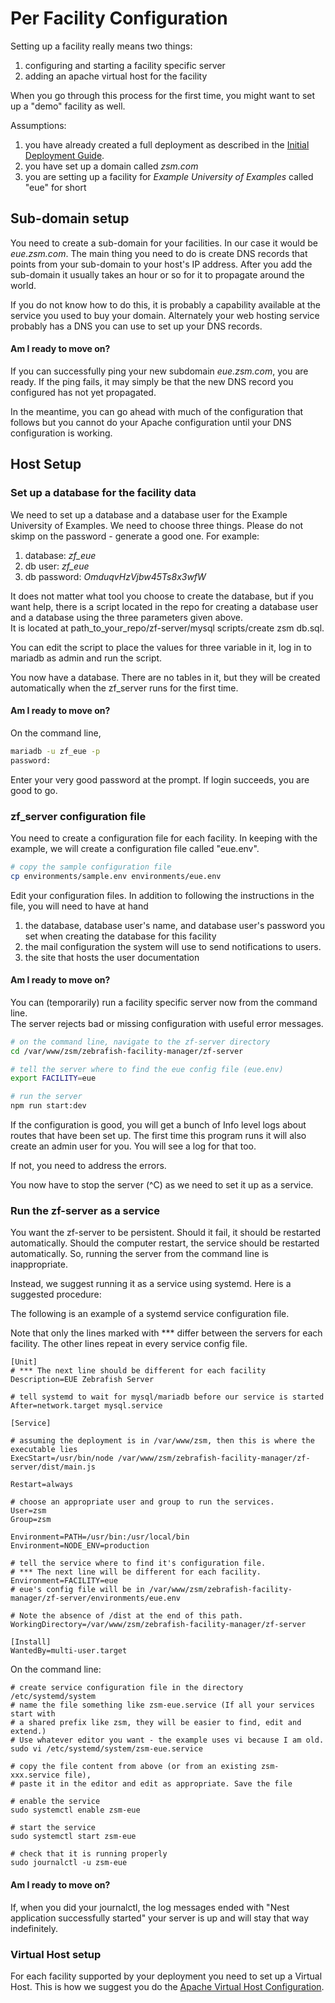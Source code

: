 # Per Facility Configuration

Setting up a facility really means two things:

1. configuring and starting a facility specific server
1. adding an apache virtual host for the facility

When you go through this process for the first time, you might want to set up
a "demo" facility as well.

Assumptions:

1. you have already created a full deployment as described in the
   [Initial Deployment Guide](InitialDeployment.md).
2. you have set up a domain called _zsm.com_
3. you are setting up a facility for _Example University of Examples_ called
   "eue" for short

## Sub-domain setup

You need to create a sub-domain for your facilities. In our case it would be
_eue.zsm.com_. The main thing you need to do is create DNS records that points
from your sub-domain to your host's IP address. After you add the sub-domain it
usually takes an hour or so for it to propagate around the world.

If you do not know how to do this, it is probably a capability available at the
service you used to buy your domain. Alternately your web hosting service
probably has a DNS you can use to set up your DNS records.

#### Am I ready to move on?

If you can successfully ping your new subdomain _eue.zsm.com_, you are ready. If
the ping fails, it may simply be that the new DNS record you configured has not
yet propagated.

In the meantime, you can go ahead with much of the configuration that follows
but you cannot do your Apache configuration until your DNS configuration is
working.

## Host Setup

### Set up a database for the facility data

We need to set up a database and a database user for the Example University of
Examples. We need to choose three things. Please do not skimp on the password -
generate a good one. For example:

1. database: _zf_eue_
2. db user: _zf_eue_
3. db password: _OmduqvHzVjbw45Ts8x3wfW_

It does not matter what tool you choose to create the database, but if you want
help, there is a script located in the repo for creating a database user and a
database using the three parameters given above.  
It is located at path_to_your_repo/zf-server/mysql scripts/create zsm db.sql.

You can edit the script to place the values for three variable in it, log in to
mariadb as admin and run the script.

You now have a database. There are no tables in it, but they will be created
automatically when the zf_server runs for the first time.

#### Am I ready to move on?

On the command line,

```bash
mariadb -u zf_eue -p
password:
```

Enter your very good password at the prompt. If login succeeds, you are good to
go.

### zf_server configuration file

You need to create a configuration file for each facility. In keeping with the
example, we will create a configuration file called "eue.env".

```bash 
# copy the sample configuration file
cp environments/sample.env environments/eue.env
```

Edit your configuration files. In addition to following the instructions in the
file, you will need to have at hand

1. the database, database user's name, and database user's password you set when
   creating the database for this facility
2. the mail configuration the system will use to send notifications to users.
3. the site that hosts the user documentation

#### Am I ready to move on?

You can (temporarily) run a facility specific server now from the command
line.  
The server rejects bad or missing configuration with useful error messages.

```bash
# on the command line, navigate to the zf-server directory
cd /var/www/zsm/zebrafish-facility-manager/zf-server

# tell the server where to find the eue config file (eue.env)
export FACILITY=eue

# run the server
npm run start:dev
```

If the configuration is good, you will get a bunch of Info level logs about
routes that have been set up. The first time this program runs it will also
create an admin user for you. You will see a log for that too.

If not, you need to address the errors.

You now have to stop the server (^C) as we need to set it up as a service.

### Run the zf-server as a service

You want the zf-server to be persistent. Should it fail, it should be restarted
automatically. Should the computer restart, the service should be restarted
automatically. So, running the server from the command line is inappropriate.

Instead, we suggest running it as a service using systemd. Here is a suggested
procedure:

The following is an example of a systemd service configuration file.

Note that only the lines marked with *** differ between the servers for each
facility. The other lines repeat in every service config file.

```shell
[Unit]
# *** The next line should be different for each facility
Description=EUE Zebrafish Server

# tell systemd to wait for mysql/mariadb before our service is started
After=network.target mysql.service

[Service]

# assuming the deployment is in /var/www/zsm, then this is where the executable lies
ExecStart=/usr/bin/node /var/www/zsm/zebrafish-facility-manager/zf-server/dist/main.js

Restart=always

# choose an appropriate user and group to run the services.
User=zsm
Group=zsm

Environment=PATH=/usr/bin:/usr/local/bin
Environment=NODE_ENV=production

# tell the service where to find it's configuration file.
# *** The next line will be different for each facility.
Environment=FACILITY=eue
# eue's config file will be in /var/www/zsm/zebrafish-facility-manager/zf-server/environments/eue.env

# Note the absence of /dist at the end of this path.
WorkingDirectory=/var/www/zsm/zebrafish-facility-manager/zf-server

[Install]
WantedBy=multi-user.target
```

On the command line:

```shell
# create service configuration file in the directory /etc/systemd/system
# name the file something like zsm-eue.service (If all your services start with
# a shared prefix like zsm, they will be easier to find, edit and extend.)
# Use whatever editor you want - the example uses vi because I am old.
sudo vi /etc/systemd/system/zsm-eue.service

# copy the file content from above (or from an existing zsm-xxx.service file),
# paste it in the editor and edit as appropriate. Save the file

# enable the service
sudo systemctl enable zsm-eue

# start the service
sudo systemctl start zsm-eue

# check that it is running properly
sudo journalctl -u zsm-eue
```

#### Am I ready to move on?

If, when you did your journalctl, the log messages ended with "Nest application
successfully started"
your server is up and will stay that way indefinitely.

### Virtual Host setup

For each facility supported by your deployment you need to set up a Virtual
Host. This is how we suggest you do
the [Apache Virtual Host Configuration](Apache.md).
